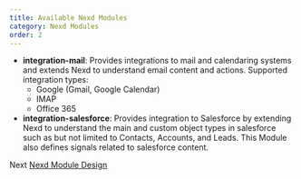```yaml
---
title: Available Nexd Modules
category: Nexd Modules
order: 2
---
```


- **integration-mail**: Provides integrations to mail and calendaring systems and extends Nexd to understand email content and actions. Supported integration types:
    - Google (Gmail, Google Calendar)
    - IMAP
    - Office 365
- **integration-salesforce**: Provides integration to Salesforce by extending Nexd to understand the main and custom object types in salesforce such as but not limited to Contacts, Accounts, and Leads.  This Module also defines signals related to salesforce content.

Next [Nexd Module Design](./moduleDesign.md)
